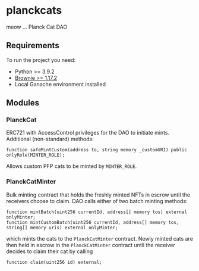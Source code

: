 # planckcats
meow ... Planck Cat DAO

## Requirements

To run the project you need:

- Python >= 3.9.2
- [Brownie >= 1.17.2](https://github.com/eth-brownie/brownie)
- Local Ganache environment installed

## Modules

### PlanckCat

ERC721 with AccessControl privileges for the DAO to initiate mints. Additional (non-standard) methods:

```
function safeMintCustom(address to, string memory _customURI) public onlyRole(MINTER_ROLE);
```

Allows custom PFP cats to be minted by `MINTER_ROLE`.

### PlanckCatMinter

Bulk minting contract that holds the freshly minted NFTs in escrow until the receivers choose to claim. DAO calls either of two batch minting methods:

```
function mintBatch(uint256 currentId, address[] memory tos) external onlyMinter;
function mintCustomBatch(uint256 currentId, address[] memory tos, string[] memory uris) external onlyMinter;
```

which mints the cats to the `PlanckCatMinter` contract. Newly minted cats are then held in escrow in the `PlanckCatMinter` contract until the receiver decides to claim their cat by calling

```
function claim(uint256 id) external;
```
